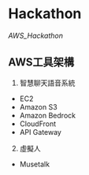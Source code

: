 # Hackathon
*AWS_Hackathon*

## AWS工具架構  
1. 智慧聊天語音系統  
  - EC2  
  - Amazon S3  
  - Amazon Bedrock  
  - CloudFront  
  - API Gateway  
2. 虛擬人  
  - Musetalk  

